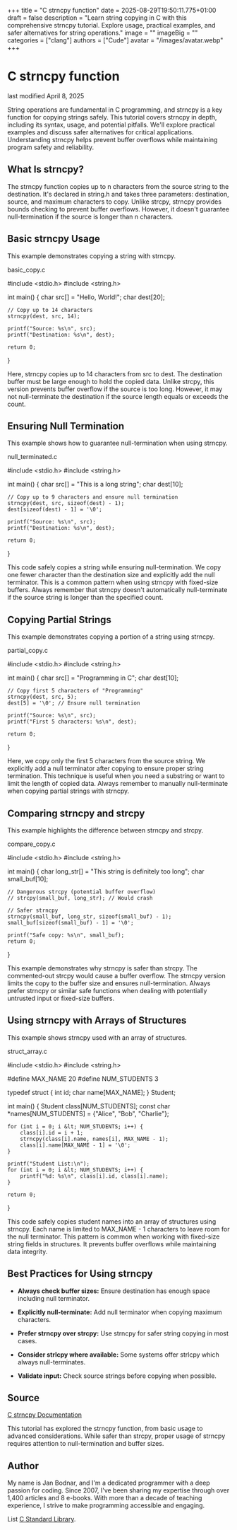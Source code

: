+++
title = "C strncpy function"
date = 2025-08-29T19:50:11.775+01:00
draft = false
description = "Learn string copying in C with this comprehensive strncpy tutorial. Explore usage, practical examples, and safer alternatives for string operations."
image = ""
imageBig = ""
categories = ["clang"]
authors = ["Cude"]
avatar = "/images/avatar.webp"
+++

# C strncpy function

last modified April 8, 2025

String operations are fundamental in C programming, and strncpy is a
key function for copying strings safely. This tutorial covers strncpy
in depth, including its syntax, usage, and potential pitfalls. We'll explore
practical examples and discuss safer alternatives for critical applications.
Understanding strncpy helps prevent buffer overflows while
maintaining program safety and reliability.

## What Is strncpy?

The strncpy function copies up to n characters from the source
string to the destination. It's declared in string.h and takes
three parameters: destination, source, and maximum characters to copy.
Unlike strcpy, strncpy provides bounds checking to
prevent buffer overflows. However, it doesn't guarantee null-termination if
the source is longer than n characters.

## Basic strncpy Usage

This example demonstrates copying a string with strncpy.

basic_copy.c
  

#include &lt;stdio.h&gt;
#include &lt;string.h&gt;

int main() {
    char src[] = "Hello, World!";
    char dest[20];

    // Copy up to 14 characters
    strncpy(dest, src, 14);

    printf("Source: %s\n", src);
    printf("Destination: %s\n", dest);

    return 0;
}

Here, strncpy copies up to 14 characters from src to
dest. The destination buffer must be large enough to hold the copied
data. Unlike strcpy, this version prevents buffer overflow if the
source is too long. However, it may not null-terminate the destination if the
source length equals or exceeds the count.

## Ensuring Null Termination

This example shows how to guarantee null-termination when using strncpy.

null_terminated.c
  

#include &lt;stdio.h&gt;
#include &lt;string.h&gt;

int main() {
    char src[] = "This is a long string";
    char dest[10];

    // Copy up to 9 characters and ensure null termination
    strncpy(dest, src, sizeof(dest) - 1);
    dest[sizeof(dest) - 1] = '\0';

    printf("Source: %s\n", src);
    printf("Destination: %s\n", dest);

    return 0;
}

This code safely copies a string while ensuring null-termination. We copy one
fewer character than the destination size and explicitly add the null terminator.
This is a common pattern when using strncpy with fixed-size buffers.
Always remember that strncpy doesn't automatically null-terminate
if the source string is longer than the specified count.

## Copying Partial Strings

This example demonstrates copying a portion of a string using strncpy.

partial_copy.c
  

#include &lt;stdio.h&gt;
#include &lt;string.h&gt;

int main() {
    char src[] = "Programming in C";
    char dest[10];

    // Copy first 5 characters of "Programming"
    strncpy(dest, src, 5);
    dest[5] = '\0'; // Ensure null termination

    printf("Source: %s\n", src);
    printf("First 5 characters: %s\n", dest);

    return 0;
}

Here, we copy only the first 5 characters from the source string. We explicitly
add a null terminator after copying to ensure proper string termination.
This technique is useful when you need a substring or want to limit the length
of copied data. Always remember to manually null-terminate when copying partial
strings with strncpy.

## Comparing strncpy and strcpy

This example highlights the difference between strncpy and
strcpy.

compare_copy.c
  

#include &lt;stdio.h&gt;
#include &lt;string.h&gt;

int main() {
    char long_str[] = "This string is definitely too long";
    char small_buf[10];

    // Dangerous strcpy (potential buffer overflow)
    // strcpy(small_buf, long_str); // Would crash
    
    // Safer strncpy
    strncpy(small_buf, long_str, sizeof(small_buf) - 1);
    small_buf[sizeof(small_buf) - 1] = '\0';

    printf("Safe copy: %s\n", small_buf);
    return 0;
}

This example demonstrates why strncpy is safer than strcpy.
The commented-out strcpy would cause a buffer overflow. The
strncpy version limits the copy to the buffer size and ensures
null-termination. Always prefer strncpy or similar safe functions
when dealing with potentially untrusted input or fixed-size buffers.

## Using strncpy with Arrays of Structures

This example shows strncpy used with an array of structures.

struct_array.c
  

#include &lt;stdio.h&gt;
#include &lt;string.h&gt;

#define MAX_NAME 20
#define NUM_STUDENTS 3

typedef struct {
    int id;
    char name[MAX_NAME];
} Student;

int main() {
    Student class[NUM_STUDENTS];
    const char *names[NUM_STUDENTS] = {"Alice", "Bob", "Charlie"};

    for (int i = 0; i &lt; NUM_STUDENTS; i++) {
        class[i].id = i + 1;
        strncpy(class[i].name, names[i], MAX_NAME - 1);
        class[i].name[MAX_NAME - 1] = '\0';
    }

    printf("Student List:\n");
    for (int i = 0; i &lt; NUM_STUDENTS; i++) {
        printf("%d: %s\n", class[i].id, class[i].name);
    }

    return 0;
}

This code safely copies student names into an array of structures using
strncpy. Each name is limited to MAX_NAME - 1
characters to leave room for the null terminator. This pattern is common
when working with fixed-size string fields in structures. It prevents buffer
overflows while maintaining data integrity.

## Best Practices for Using strncpy

- **Always check buffer sizes:** Ensure destination has enough space including null terminator.

- **Explicitly null-terminate:** Add null terminator when copying maximum characters.

- **Prefer strncpy over strcpy:** Use strncpy for safer string copying in most cases.

- **Consider strlcpy where available:** Some systems offer strlcpy which always null-terminates.

- **Validate input:** Check source strings before copying when possible.

## Source

[C strncpy Documentation](https://en.cppreference.com/w/c/string/byte/strncpy)

This tutorial has explored the strncpy function, from basic usage to
advanced considerations. While safer than strcpy, proper usage of
strncpy requires attention to null-termination and buffer sizes.

## Author

My name is Jan Bodnar, and I'm a dedicated programmer with a deep passion for
coding. Since 2007, I've been sharing my expertise through over 1,400 articles
and 8 e-books. With more than a decade of teaching experience, I strive to make
programming accessible and engaging.

List [C Standard Library](/all/#clang-std).